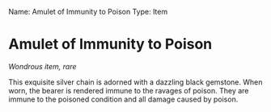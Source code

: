 Name: Amulet of Immunity to Poison
Type: Item

# Amulet of Immunity to Poison
_Wondrous item, rare_

This exquisite silver chain is adorned with a dazzling black gemstone. When worn, the bearer is rendered immune to the ravages of poison. They are immune to the poisoned condition and all damage caused by poison. 
